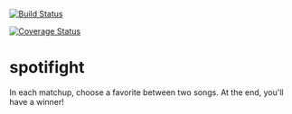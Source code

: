 [![Build Status](https://travis-ci.org/joncass/spotifight.svg?branch=master)](https://travis-ci.org/joncass/spotifight)

[![Coverage Status](https://coveralls.io/repos/github/joncass/spotifight/badge.svg?branch=master)](https://coveralls.io/github/joncass/spotifight?branch=master)

# spotifight
In each matchup, choose a favorite between two songs. At the end, you'll have a winner!
